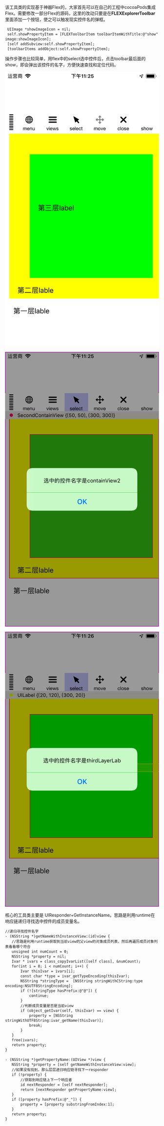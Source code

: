   该工具类的实现基于神器Flex的，大家首先可以在自己的工程中cocoaPods集成Flex。需要修改一部分Flex的源码，这里的改动只要是在**FLEXExplorerToolbar**里面添加一个按钮，使之可以触发现实控件名的弹框。
```
 UIImage *showImageIcon = nil;
 self.showPropertyItem = [FLEXToolbarItem toolbarItemWithTitle:@"show" image:showImageIcon];
 [self addSubview:self.showPropertyItem];
 [toolbarItems addObject:self.showPropertyItem];
```
  操作步骤也比较简单，用flex中的select选中控件后，点击toolbar最后面的show，即会弹出该控件的名字，方便快速查找和定位代码。
  
  
  ![Image text](https://github.com/hexoman/imageFloder/blob/master/flex1.png)
  
  
  ![Image text](https://github.com/hexoman/imageFloder/blob/master/flex2.png)
  
  
  ![Image text](https://github.com/hexoman/imageFloder/blob/master/flex3.png)
  
  
  核心的工具类主要是 UIResponder+GetInstanceName。思路是利用runtime在响应链递归寻找选中控件的成员变量名。
  
 ```
 //递归寻找控件名字
- (NSString *)getNameWithInstanceView:(id)view {
    //思路是利用runtime获取到当前view的父view的对象成员列表，然后再遍历成员对象列表看看哪个符合
    unsigned int numCount = 0;
    NSString *property = nil;
    Ivar * ivars = class_copyIvarList([self class], &numCount);
    for(int i = 0; i < numCount; i++) {
        Ivar thisIvar = ivars[i];
        const char *type = ivar_getTypeEncoding(thisIvar);
        NSString *stringType =  [NSString stringWithCString:type encoding:NSUTF8StringEncoding];
        if (![stringType hasPrefix:@"@"]) {
            continue;
        }
        //判断成员变量是否是当前view
        if (object_getIvar(self, thisIvar) == view) {
            property = [NSString stringWithUTF8String:ivar_getName(thisIvar)];
            break;
        }
    }
    free(ivars);
    return property;
}

- (NSString *)getPropertyName:(UIView *)view {
    NSString *property = [self getNameWithInstanceView:view];
    //如果没有找到，那么层层递归响应链寻找下一responder
    if (!property) {
        //获取到响应链上下一个响应者
        id nextResponder = [self nextResponder];
        return [nextResponder getPropertyName:view];
    }
    if ([property hasPrefix:@"_"]) {
        property = [property substringFromIndex:1];
    }
    return property;
}

 ```
  
  
